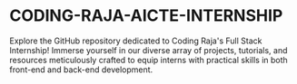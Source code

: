 # CODING-RAJA-AICTE-INTERNSHIP
Explore the GitHub repository dedicated to Coding Raja's Full Stack Internship! Immerse yourself in our diverse array of projects, tutorials, and resources meticulously crafted to equip interns with practical skills in both front-end and back-end development.
